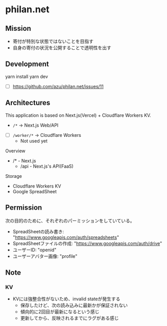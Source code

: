 # philan.net

## Mission

- 寄付が特別な状態ではないことを目指す
- 自身の寄付の状況を公開することで透明性を出す

## Development

  yarn install
  yarn dev

- [ ] https://github.com/azu/philan.net/issues/11

## Architectures

This application is based on Next.js(Vercel) +  Cloudflare Workers KV.

- `/*` → Next.js Web/API
- [ ] `/worker/*` → Cloudflare Workers
  - Not used yet

Overview

- /* - Next.js
  - /api - Next.js's API(FaaS)
  
Storage

- Cloudflare Workers KV
- Google SpreadSheet

## Permission

次の目的のために、それぞれのパーミッションをしていている。

- SpreadSheetの読み書き: "https://www.googleapis.com/auth/spreadsheets"
- SpreadSheetファイルの作成: "https://www.googleapis.com/auth/drive"
- ユーザーID: "openid"
- ユーザーアバター画像: "profile"

## Note

### KV 

- KVには強整合性がないため、invalid stateが発生する
    - 保存したけど、次の読み込みに最新かが保証されない
    - 傾向的に2回目が最新になるという感じ
    - 更新してから、反映されるまでにラグがある感じ
